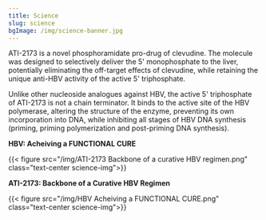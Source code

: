 ```yaml
---
title: Science
slug: science
bgImage: /img/science-banner.jpg
---
```

ATI-2173 is a novel phosphoramidate pro-drug of clevudine. The molecule was designed to selectively deliver the 5' monophosphate to the liver, potentially eliminating the off-target effects of clevudine, while retaining the unique anti-HBV activity of the active 5' triphosphate.

Unlike other nucleoside analogues against HBV, the active 5' triphosphate of ATI-2173 is not a chain terminator. It binds to the active site of the HBV polymerase, altering the structure of the enzyme, preventing its own incorporation into DNA, while inhibiting all stages of HBV DNA synthesis (priming, priming polymerization and post-priming DNA synthesis).


<p class="text-center science-subhead"><strong>HBV: Acheiving a FUNCTIONAL CURE</strong></p>

{{< figure src="/img/ATI-2173 Backbone of a curative HBV regimen.png"  class="text-center science-img">}}

<p class="text-center science-subhead"><strong>ATI-2173: Backbone of a Curative HBV Regimen</strong></p>
 
{{< figure src="/img/HBV Acheiving a FUNCTIONAL CURE.png"  class="text-center science-img">}}